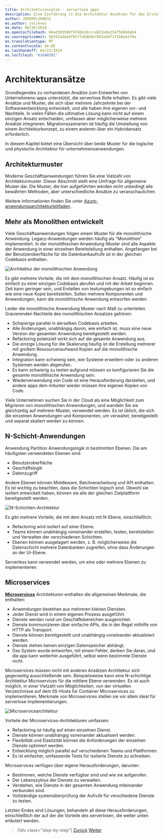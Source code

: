 ```yaml
---
title: Architekturansätze - serverlose apps
description: Eine Einführung in die Architektur Ansätzen für das Erstellen von Cloud-basierte unternehmensanwendungen, von N-schichtige Architekturen für die serverlose.
author: JEREMYLIKNESS
ms.author: jeliknes
ms.date: 06/26/2018
ms.openlocfilehash: 04ad383586f974bb2dccc4623a9a254f5668dab4
ms.sourcegitcommit: 9b552addadfb57fab0b9e7852ed4f1f1b8a42f8e
ms.translationtype: MT
ms.contentlocale: de-DE
ms.lasthandoff: 04/23/2019
ms.locfileid: "61640201"
---
```

# <a name="architecture-approaches"></a>Architekturansätze

Grundlegendes zu vorhandenen Ansätze zum Entwerfen von Unternehmens-apps unterstützt, die serverlose Rolle erhalten. Es gibt viele Ansätze und Muster, die sich über mehrere Jahrzehnte bei der Softwareentwicklung entwickelt, und alle haben ihre eigenen vor- und Nachteile. In vielen Fällen die ultimative Lösung kann nicht auf einem einzigen Ansatz entscheiden, umfassen aber möglicherweise mehrere Ansätze integrieren. Migrationsszenarien ist häufig die Umstellung von einem Architekturkonzept, zu einem anderen über ein Hybridansatz erforderlich.

In diesem Kapitel bietet eine Übersicht über beide Muster für die logische und physische Architektur für unternehmensanwendungen.

## <a name="architecture-patterns"></a>Architekturmuster

Moderne Geschäftsanwendungen führen Sie eine Vielzahl von Architekturmuster. Dieser Abschnitt stellt eine Umfrage für allgemeine Muster dar. Die Muster, die hier aufgeführten werden nicht unbedingt alle bewährten Methoden, aber unterschiedliche Ansätze zu veranschaulichen.

Weitere Informationen finden Sie unter [Azure-anwendungsarchitekturleitfaden](https://docs.microsoft.com/azure/architecture/guide/).

## <a name="monoliths"></a>Mehr als Monolithen entwickelt

Viele Geschäftsanwendungen folgen einem Muster für die monolithische Anwendung. Legacy-Anwendungen werden häufig als "Monolithen" implementiert. In der monolithischen Anwendung-Muster sind alle Aspekte der Anwendung in einer einzelnen Bereitstellung enthalten. Angefangen bei der Benutzeroberfläche für die Datenbankaufrufe ist in der gleichen Codebasis enthalten.

![Architektur der monolithischen Anwendung](./media/monolith-architecture.png)

Es gibt mehrere Vorteile, die mit dem monolithischen Ansatz. Häufig ist es einfach zu einer einzigen Codebasis abrufen und mit der Arbeit beginnen. Zeit kann geringer sein, und Erstellen von testumgebungen ist so einfach wie eine neue Kopie bereitstellen. Sollen mehrere Komponenten und Anwendungen, kann die monolithische Anwendung entworfen werden.

Leider die monolithische Anwendung Muster nach Maß zu unterteilen. Gravierenden Nachteile des monolithischen Ansatzes gehören:

* Schwierige parallel in derselben Codebasis arbeiten.
* Alle Änderungen, unabhängig davon, wie einfach ist, muss eine neue Version der gesamten Anwendung bereitgestellt werden.
* Refactoring potenziell wirkt sich auf die gesamte Anwendung aus.
* Die einzige Lösung für die Skalierung häufig ist die Erstellung mehrerer mit großem Ressourcenaufwand Kopien auf die monolithische Anwendung.
* Integration kann schwierig sein, wie Systeme erweitern oder zu anderen Systemen werden abgerufen.
* Es kann schwierig zu testen aufgrund müssen so konfigurieren Sie die gesamte monolithische Anwendung sein.
* Wiederverwendung von Code ist eine Herausforderung darstellen, und andere apps dem mitunter wieder müssen ihre eigenen Kopien von Code.

Viele Unternehmen suchen Sie in der Cloud als eine Möglichkeit zum Migrieren von monolithischen Anwendungen, und wandeln Sie sie gleichzeitig auf mehrere-Muster, verwendet werden. Es ist üblich, die sich die einzelnen Anwendungen und Komponenten, um verwaltet, bereitgestellt und separat skaliert werden zu können.

## <a name="n-layer-applications"></a>N-Schicht-Anwendungen

Anwendung Partition Anwendungslogik in bestimmten Ebenen. Die am häufigsten verwendeten Ebenen sind:

* Benutzeroberfläche
* Geschäftslogik
* Datenzugriff

Andere Ebenen können Middleware, Batchverarbeitung und API enthalten. Es ist wichtig zu beachten, dass die Schichten logisch sind. Obwohl sie isoliert entwickelt haben, können sie alle der gleichen Zielplattform bereitgestellt werden.

![N-Schichten-Architektur](./media/n-layer-architecture.png)

Es gibt mehrere Vorteile, die mit dem Ansatz mit N-Ebene, einschließlich:

* Refactoring wird isoliert auf einer Ebene.
* Teams können unabhängig voneinander erstellen, testen, bereitstellen und Verwalten der verschiedenen Schichten.
* Ebenen können ausgelagert werden, z. B. möglicherweise die Datenschicht mehrere Datenbanken zugreifen, ohne dass Änderungen an der UI-Ebene.

Serverless kann verwendet werden, um eine oder mehrere Ebenen zu implementieren.

## <a name="microservices"></a>Microservices

**[Microservices](https://docs.microsoft.com/azure/architecture/guide/architecture-styles/microservices)**  Architekturen enthalten die allgemeinen Merkmale, die enthalten:

* Anwendungen bestehen aus mehreren kleinen Diensten.
* Jeder Dienst wird in einem eigenen Prozess ausgeführt.
* Dienste werden rund um Geschäftsbereichen ausgerichtet.
* Dienste kommunizieren über einfache APIs, die in der Regel mithilfe von HTTP als Transport.
* Dienste können bereitgestellt und unabhängig voneinander aktualisiert werden.
* Dienste stehen keinen einzigen Datenspeicher abhängt.
* Das System wurde entworfen, mit einem Fehler, denken Sie daran, und die app kann weiterhin ausgeführt, selbst wenn bestimmte Dienste nicht.

Microservices müssen nicht mit anderen Ansätzen Architektur sich gegenseitig ausschließende sein. Beispielsweise kann eine N-schichtige Architektur Microservices für die mittlere Ebene verwenden. Es ist auch möglich, in einer Vielzahl von Möglichkeiten, von der virtuellen Verzeichnisse auf dem IIS-Hosts für Container Microservices zu implementieren. Merkmale von Microservices stellen sie vor allem ideal für serverlose Implementierungen.

![Microservicearchitektur](./media/microservices-architecture.png)

Vorteile der Microservices-Architekturen umfassen:

* Refactoring ist häufig auf einen einzelnen Dienst.
* Dienste können unabhängig voneinander aktualisiert werden.
* Flexibilität und Elastizität können die Anforderungen der einzelnen Dienste optimiert werden.
* Entwicklung möglich parallel auf verschiedenen Teams und Plattformen.
* Es ist einfacher, umfassende Tests für isolierte Dienste zu schreiben.

Microservices verfügen über eigene Herausforderungen, darunter:

* Bestimmen, welche Dienste verfügbar sind und wie sie aufgerufen.
* Der Lebenszyklus der Dienste zu verwalten.
* Verstehen, wie Dienste in der gesamten Anwendung miteinander verbunden sind.
* Vollständige systemüberprüfung der Aufrufe für verschiedene Dienste zu testen.

Letzten Endes sind Lösungen, behandeln all diese Herausforderungen, einschließlich der auf der die Vorteile des serverlosen, die weiter unten erläutert werden.

>[!div class="step-by-step"]
>[Zurück](index.md)
>[Weiter](architecture-deployment-approaches.md)